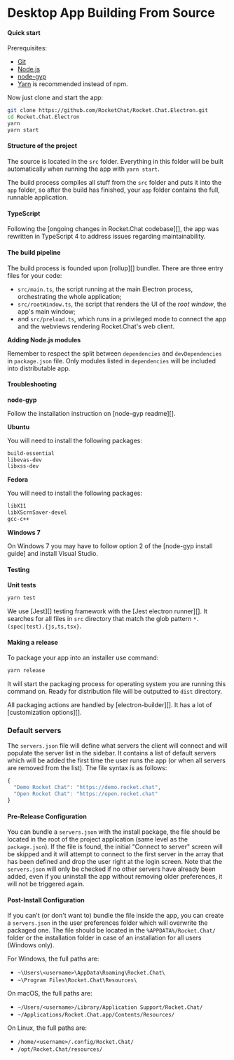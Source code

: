# Desktop App Building From Source



#### Quick start

Prerequisites:

* [Git](http://git-scm.com/book/en/v2/Getting-Started-Installing-Git)
* [Node.js](https://nodejs.org)
* [node-gyp](https://github.com/nodejs/node-gyp#installation)
* [Yarn](http://yarnpkg.com/) is recommended instead of npm.

Now just clone and start the app:

```bash
git clone https://github.com/RocketChat/Rocket.Chat.Electron.git
cd Rocket.Chat.Electron
yarn
yarn start
```

#### Structure of the project

The source is located in the `src` folder. Everything in this folder will be built automatically when running the app with `yarn start`.

The build process compiles all stuff from the `src` folder and puts it into the `app` folder, so after the build has finished, your `app` folder contains the full, runnable application.

#### TypeScript

Following the \[ongoing changes in Rocket.Chat codebase\]\[\], the app was rewritten in TypeScript 4 to address issues regarding maintainability.

#### The build pipeline

The build process is founded upon \[rollup\]\[\] bundler. There are three entry files for your code:

* `src/main.ts`, the script running at the main Electron process, orchestrating the whole application;
* `src/rootWindow.ts`, the script that renders the UI of the _root window_, the app's main window;
* and `src/preload.ts`, which runs in a privileged mode to connect the app and the webviews rendering Rocket.Chat's web client.

**Adding Node.js modules**

Remember to respect the split between `dependencies` and `devDependencies` in `package.json` file. Only modules listed in `dependencies` will be included into distributable app.

#### Troubleshooting

**node-gyp**

Follow the installation instruction on \[node-gyp readme\]\[\].

**Ubuntu**

You will need to install the following packages:

```bash
build-essential
libevas-dev
libxss-dev
```

**Fedora**

You will need to install the following packages:

```bash
libX11
libXScrnSaver-devel
gcc-c++
```

**Windows 7**

On Windows 7 you may have to follow option 2 of the \[node-gyp install guide\] and install Visual Studio.

#### Testing

**Unit tests**

```bash
yarn test
```

We use \[Jest\]\[\] testing framework with the \[Jest electron runner\]\[\]. It searches for all files in `src` directory that match the glob pattern `*.(spec|test).{js,ts,tsx}`.

#### Making a release

To package your app into an installer use command:

```bash
yarn release
```

It will start the packaging process for operating system you are running this command on. Ready for distribution file will be outputted to `dist` directory.

All packaging actions are handled by \[electron-builder\]\[\]. It has a lot of \[customization options\]\[\].

### Default servers

The `servers.json` file will define what servers the client will connect and will populate the server list in the sidebar. It contains a list of default servers which will be added the first time the user runs the app \(or when all servers are removed from the list\). The file syntax is as follows:

```javascript
{
  "Demo Rocket Chat": "https://demo.rocket.chat",
  "Open Rocket Chat": "https://open.rocket.chat"
}
```

#### Pre-Release Configuration

You can bundle a `servers.json` with the install package, the file should be located in the root of the project application \(same level as the `package.json`\). If the file is found, the initial "Connect to server" screen will be skipped and it will attempt to connect to the first server in the array that has been defined and drop the user right at the login screen. Note that the `servers.json` will only be checked if no other servers have already been added, even if you uninstall the app without removing older preferences, it will not be triggered again.

#### Post-Install Configuration

If you can't \(or don't want to\) bundle the file inside the app, you can create a `servers.json` in the user preferences folder which will overwrite the packaged one. The file should be located in the `%APPDATA%/Rocket.Chat/` folder or the installation folder in case of an installation for all users \(Windows only\).

For Windows, the full paths are:

* `~\Users\<username>\AppData\Roaming\Rocket.Chat\`
* `~\Program Files\Rocket.Chat\Resources\`

On macOS, the full paths are:

* `~/Users/<username>/Library/Application Support/Rocket.Chat/`
* `~/Applications/Rocket.Chat.app/Contents/Resources/`

On Linux, the full paths are:

* `/home/<username>/.config/Rocket.Chat/`
* `/opt/Rocket.Chat/resources/`

